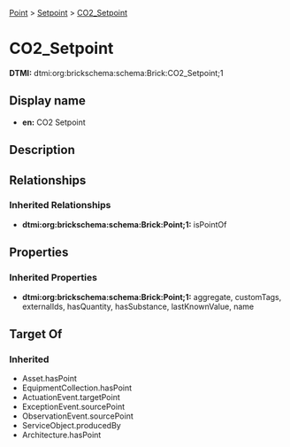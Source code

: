 [Point](../../Point.md) > [Setpoint](../Setpoint.md) > [CO2_Setpoint](.)
# CO2_Setpoint
**DTMI:** dtmi:org:brickschema:schema:Brick:CO2_Setpoint;1
## Display name
- **en:** CO2 Setpoint
## Description
## Relationships
### Inherited Relationships
* **dtmi:org:brickschema:schema:Brick:Point;1:** isPointOf
## Properties
### Inherited Properties
* **dtmi:org:brickschema:schema:Brick:Point;1:** aggregate, customTags, externalIds, hasQuantity, hasSubstance, lastKnownValue, name
## Target Of
### Inherited
* Asset.hasPoint
* EquipmentCollection.hasPoint
* ActuationEvent.targetPoint
* ExceptionEvent.sourcePoint
* ObservationEvent.sourcePoint
* ServiceObject.producedBy
* Architecture.hasPoint
